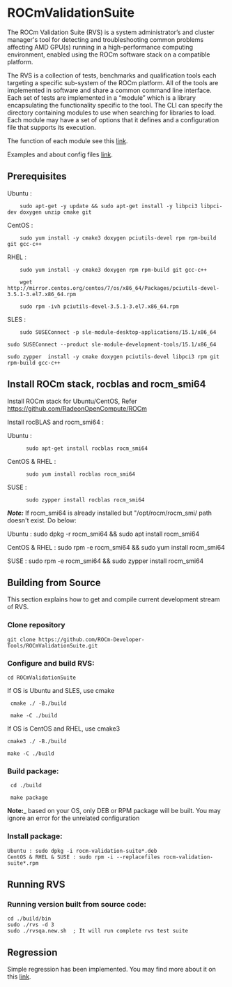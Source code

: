 # ROCmValidationSuite
The ROCm Validation Suite (RVS) is a system administrator’s and cluster manager's tool for detecting and troubleshooting common problems affecting AMD GPU(s) running in a high-performance computing environment, enabled using the ROCm software stack on a compatible platform.

The RVS is a collection of tests, benchmarks and qualification tools each targeting a specific sub-system of the ROCm platform. All of the tools are implemented in software and share a common command line interface. Each set of tests are implemented in a “module” which is a library encapsulating the functionality specific to the tool. The CLI can specify the directory containing modules to use when searching for libraries to load. Each module may have a set of options that it defines and a configuration file that supports its execution.

The function of each module see this [link](./FEATURES.md).

Examples and about config files [link](./doc/ugsrc/ug1main.md).

## Prerequisites

Ubuntu : 
      
        sudo apt-get -y update && sudo apt-get install -y libpci3 libpci-dev doxygen unzip cmake git

 CentOS : 
        
        sudo yum install -y cmake3 doxygen pciutils-devel rpm rpm-build git gcc-c++ 
 
 RHEL : 
        
        sudo yum install -y cmake3 doxygen rpm rpm-build git gcc-c++ 
        
        wget http://mirror.centos.org/centos/7/os/x86_64/Packages/pciutils-devel-3.5.1-3.el7.x86_64.rpm
        
        sudo rpm -ivh pciutils-devel-3.5.1-3.el7.x86_64.rpm
		
 SLES :  
		    
        sudo SUSEConnect -p sle-module-desktop-applications/15.1/x86_64
       
	sudo SUSEConnect --product sle-module-development-tools/15.1/x86_64
       
	sudo zypper  install -y cmake doxygen pciutils-devel libpci3 rpm git rpm-build gcc-c++ 

## Install ROCm stack, rocblas and rocm_smi64
Install ROCm stack for Ubuntu/CentOS, Refer https://github.com/RadeonOpenCompute/ROCm
 
Install rocBLAS and rocm_smi64 : 

   Ubuntu : 
   
          sudo apt-get install rocblas rocm_smi64
   
   CentOS & RHEL : 
            
          sudo yum install rocblas rocm_smi64
   
   SUSE : 
         
          sudo zypper install rocblas rocm_smi64

_**Note:**_
If  rocm_smi64 is already installed but "/opt/rocm/rocm_smi/ path doesn't exist. Do below:

Ubuntu : sudo dpkg -r rocm_smi64 && sudo apt install rocm_smi64

CentOS & RHEL : sudo rpm -e rocm_smi64 && sudo yum install rocm_smi64

SUSE : sudo rpm -e rocm_smi64 && sudo zypper install rocm_smi64

## Building from Source
This section explains how to get and compile current development stream of RVS.

### Clone repository
    git clone https://github.com/ROCm-Developer-Tools/ROCmValidationSuite.git

### Configure and build RVS:

    cd ROCmValidationSuite
 If OS is Ubuntu and SLES, use cmake
    
     cmake ./ -B./build
     
     make -C ./build
     
If OS is CentOS and RHEL, use cmake3

    cmake3 ./ -B./build
 
    make -C ./build

### Build package:

     cd ./build
     
     make package

**Note:**_ based on your OS, only DEB or RPM package will be built. You may
ignore an error for the unrelated configuration

### Install package:

    Ubuntu : sudo dpkg -i rocm-validation-suite*.deb
    CentOS & RHEL & SUSE : sudo rpm -i --replacefiles rocm-validation-suite*.rpm

## Running RVS

### Running version built from source code:

    cd ./build/bin
    sudo ./rvs -d 3
    sudo ./rvsqa.new.sh  ; It will run complete rvs test suite


## Regression

Simple regression has been implemented. You may find more about it
on this [link](./REGRESSION.md).
